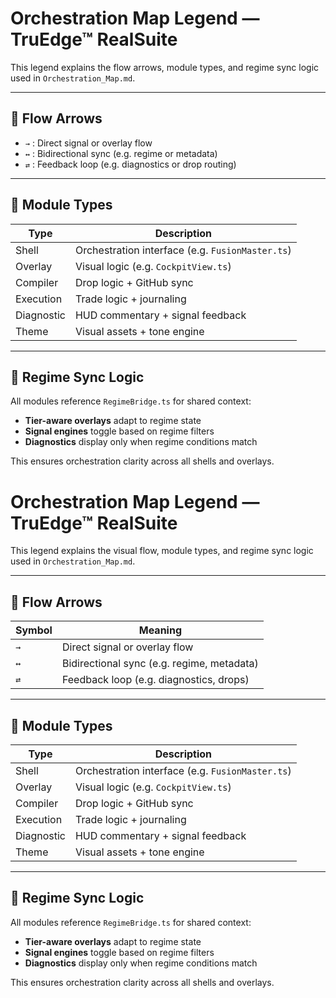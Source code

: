 # Orchestration Map Legend — TruEdge™ RealSuite

This legend explains the flow arrows, module types, and regime sync logic used in `Orchestration_Map.md`.

---

## 🔄 Flow Arrows

- `→` : Direct signal or overlay flow
- `↔` : Bidirectional sync (e.g. regime or metadata)
- `⇄` : Feedback loop (e.g. diagnostics or drop routing)

---

## 🧩 Module Types

| Type              | Description                                      |
|-------------------|--------------------------------------------------|
| Shell             | Orchestration interface (e.g. `FusionMaster.ts`) |
| Overlay           | Visual logic (e.g. `CockpitView.ts`)             |
| Compiler          | Drop logic + GitHub sync                         |
| Execution         | Trade logic + journaling                         |
| Diagnostic        | HUD commentary + signal feedback                 |
| Theme             | Visual assets + tone engine                      |

---

## 🧠 Regime Sync Logic

All modules reference `RegimeBridge.ts` for shared context:

- **Tier-aware overlays** adapt to regime state
- **Signal engines** toggle based on regime filters
- **Diagnostics** display only when regime conditions match

This ensures orchestration clarity across all shells and overlays.
# Orchestration Map Legend — TruEdge™ RealSuite

This legend explains the visual flow, module types, and regime sync logic used in `Orchestration_Map.md`.

---

## 🔄 Flow Arrows

| Symbol | Meaning                                 |
|--------|------------------------------------------|
| `→`    | Direct signal or overlay flow            |
| `↔`    | Bidirectional sync (e.g. regime, metadata)|
| `⇄`    | Feedback loop (e.g. diagnostics, drops)  |

---

## 🧩 Module Types

| Type        | Description                                      |
|-------------|--------------------------------------------------|
| Shell       | Orchestration interface (e.g. `FusionMaster.ts`) |
| Overlay     | Visual logic (e.g. `CockpitView.ts`)             |
| Compiler    | Drop logic + GitHub sync                         |
| Execution   | Trade logic + journaling                         |
| Diagnostic  | HUD commentary + signal feedback                 |
| Theme       | Visual assets + tone engine                      |

---

## 🧠 Regime Sync Logic

All modules reference `RegimeBridge.ts` for shared context:

- **Tier-aware overlays** adapt to regime state
- **Signal engines** toggle based on regime filters
- **Diagnostics** display only when regime conditions match

This ensures orchestration clarity across all shells and overlays.
